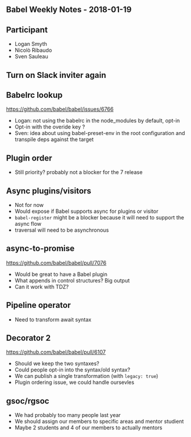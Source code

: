 ## Babel Weekly Notes - 2018-01-19

## Participant

- Logan Smyth
- Nicolò Ribaudo
- Sven Sauleau

## Turn on Slack inviter again

## Babelrc lookup

https://github.com/babel/babel/issues/6766

- Logan: not using the babelrc in the node_modules by default, opt-in
- Opt-in with the overide key ?
- Sven: idea about using babel-preset-env in the root configuration and transpile deps against the target

## Plugin order

- Still priority? probably not a blocker for the 7 release

## Async plugins/visitors

- Not for now
- Would expose if Babel supports async for plugins or visitor
- `babel-register` might be a blocker because it will need to support the async flow
- traversal will need to be asynchronous

## async-to-promise

https://github.com/babel/babel/pull/7076

- Would be great to have a Babel plugin
- What appends in control structures? Big output
- Can it work with TDZ?

## Pipeline operator

- Need to transform await syntax


## Decorator 2 

https://github.com/babel/babel/pull/6107

- Should we keep the two syntaxes?
- Could people opt-in into the syntax/old syntax?
- We can publish a single transformation (with `legacy: true`)
- Plugin ordering issue, we could handle oursevles

## gsoc/rgsoc

- We had probably too many people last year
- We should assign our members to specific areas and mentor studient
- Maybe 2 students and 4 of our members to actually mentors
